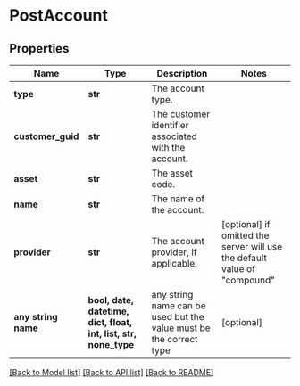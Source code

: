 # PostAccount


## Properties
Name | Type | Description | Notes
------------ | ------------- | ------------- | -------------
**type** | **str** | The account type. | 
**customer_guid** | **str** | The customer identifier associated with the account. | 
**asset** | **str** | The asset code. | 
**name** | **str** | The name of the account. | 
**provider** | **str** | The account provider, if applicable. | [optional]  if omitted the server will use the default value of "compound"
**any string name** | **bool, date, datetime, dict, float, int, list, str, none_type** | any string name can be used but the value must be the correct type | [optional]

[[Back to Model list]](../README.md#documentation-for-models) [[Back to API list]](../README.md#documentation-for-api-endpoints) [[Back to README]](../README.md)



